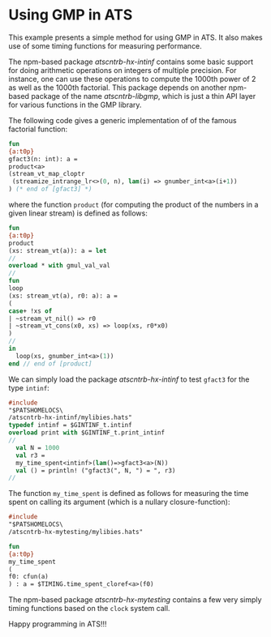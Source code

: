# Using GMP in ATS

This example presents a simple method for using GMP in ATS.
It also makes use of some timing functions for measuring performance.

The npm-based package *atscntrb-hx-intinf* contains some basic support
for doing arithmetic operations on integers of multiple precision. For
instance, one can use these operations to compute the 1000th power of
2 as well as the 1000th factorial. This package depends on another
npm-based package of the name *atscntrb-libgmp*, which is just a thin
API layer for various functions in the GMP library.

The following code gives a generic implementation of
of the famous factorial function:

```ats
fun
{a:t0p}
gfact3(n: int): a =
product<a>
(stream_vt_map_cloptr
 (streamize_intrange_lr<>(0, n), lam(i) => gnumber_int<a>(i+1))
) (* end of [gfact3] *)
```

where the function ```product``` (for computing the product of the numbers
in a given linear stream) is defined as follows:

```ats
fun
{a:t0p}
product
(xs: stream_vt(a)): a = let
//
overload * with gmul_val_val
//
fun
loop
(xs: stream_vt(a), r0: a): a =
(
case+ !xs of
| ~stream_vt_nil() => r0
| ~stream_vt_cons(x0, xs) => loop(xs, r0*x0)
)
//
in
  loop(xs, gnumber_int<a>(1))
end // end of [product]
```

We can simply load the package *atscntrb-hx-intinf*
to test ```gfact3``` for the type ```intinf```:

```ats
#include
"$PATSHOMELOCS\
/atscntrb-hx-intinf/mylibies.hats"
typedef intinf = $GINTINF_t.intinf
overload print with $GINTINF_t.print_intinf
//
  val N = 1000
  val r3 =
  my_time_spent<intinf>(lam()=>gfact3<a>(N))
  val () = println! ("gfact3(", N, ") = ", r3)
//
```

The function ```my_time_spent``` is defined as follows
for measuring the time spent on calling its argument
(which is a nullary closure-function):

```ats
#include
"$PATSHOMELOCS\
/atscntrb-hx-mytesting/mylibies.hats"

fun
{a:t0p}
my_time_spent
(
f0: cfun(a)
) : a = $TIMING.time_spent_cloref<a>(f0)
```

The npm-based package *atscntrb-hx-mytesting* contains a few very
simply timing functions based on the ```clock``` system call.
  
Happy programming in ATS!!!
